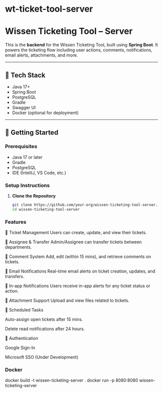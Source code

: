 # wt-ticket-tool-server

# Wissen Ticketing Tool – Server

This is the **backend** for the Wissen Ticketing Tool, built using **Spring Boot**. It powers the ticketing flow including user actions, comments, notifications, email alerts, attachments, and more.

---

## 🔧 Tech Stack

- Java 17+
- Spring Boot
- PostgreSQL
- Gradle
- Swagger UI
- Docker (optional for deployment)

---

## 🚀 Getting Started

### Prerequisites

- Java 17 or later
- Gradle
- PostgreSQL
- IDE (IntelliJ, VS Code, etc.)

### Setup Instructions

1. **Clone the Repository**
   ```bash
   git clone https://github.com/your-org/wissen-ticketing-tool-server.git
   cd wissen-ticketing-tool-server
  ### Features
  🎫 Ticket Management
Users can create, update, and view their tickets.

👤 Assignee & Transfer
Admin/Assignee can transfer tickets between departments.

💬 Comment System
Add, edit (within 15 mins), and retrieve comments on tickets.

📩 Email Notifications
Real-time email alerts on ticket creation, updates, and transfers.

🔔 In-app Notifications
Users receive in-app alerts for any ticket status or action.

📎 Attachment Support
Upload and view files related to tickets.

📅 Scheduled Tasks

Auto-assign open tickets after 15 mins.

Delete read notifications after 24 hours.

🔐 Authentication

Google Sign-In

Microsoft SSO (Under Development)

### Docker 

docker build -t wissen-ticketing-server .
docker run -p 8080:8080 wissen-ticketing-server

  
